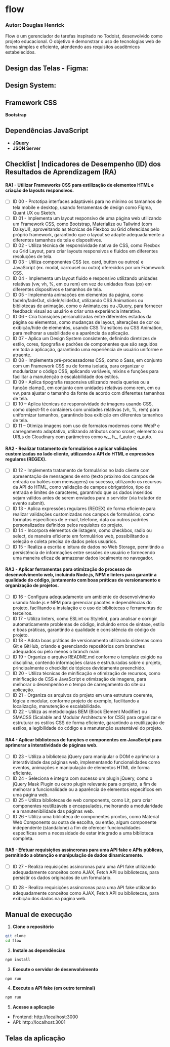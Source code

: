 # flow
### **Autor:** Douglas Henrick
Flow é um gerenciador de tarefas inspirado no Todoist, desenvolvido como projeto educacional. O objetivo é demonstrar o uso de tecnologias web de forma simples e eficiente, atendendo aos requisitos acadêmicos estabelecidos.

## Design das Telas - Figma: 


## Design System: 


## Framework CSS
**Bootstrap**

## Dependências JavaScript
- **JQuery**
- **JSON Server**

## Checklist | Indicadores de Desempenho (ID) dos Resultados de Aprendizagem (RA)

#### RA1 - Utilizar Frameworks CSS para estilização de elementos HTML e criação de layouts responsivos.
- [ ] ID 00 - Prototipa interfaces adaptáveis para no mínimo os tamanhos de tela mobile e desktop, usando ferramentas de design como Figma, Quant UX ou Sketch.
- [ ] ID 01 - Implementa um layout responsivo de uma página web utilizando um Framework CSS, como Bootstrap, Materialize ou Tailwind (com DaisyUI), aproveitando as técnicas de Flexbox ou Grid oferecidas pelo próprio framework, garantindo que o layout se adapte adequadamente a diferentes tamanhos de tela e dispositivos.
- [ ] ID 02 - Utiliza técnica de responsividade nativa de CSS, como Flexbox ou Grid Layout, para criar layouts responsivos e fluidos em diferentes resoluções de tela.
- [ ] ID 03 - Utiliza componentes CSS (ex. card, button ou outros) e JavaScript (ex. modal, carrousel ou outro) oferecidos por um Framework CSS.
- [ ] ID 04 - Implementa um layout fluido e responsivo utilizando unidades relativas (vw, vh, %, em ou rem) em vez de unidades fixas (px) em diferentes dispositivos e tamanhos de tela.
- [ ] ID 05 - Implementa animações em elementos da página, como fadeIn/fadeOut, slideIn/slideOut, utilizando CSS Animations ou bibliotecas de animação, como o Animate.css ou JQuery, para fornecer feedback visual ao usuário e criar uma experiência interativa.
- [ ] ID 06 - Cria transições personalizadas entre diferentes estados da página ou elementos, como mudanças de layout, alterações de cor ou exibição/hide de elementos, usando CSS Transitions ou CSS Animation, para melhorar a usabilidade e a aparência da aplicação.
- [ ] ID 07 - Aplica um Design System consistente, definindo diretrizes de estilo, cores, tipografia e padrões de componentes que são seguidos em toda a aplicação, garantindo uma experiência de usuário uniforme e atraente.
- [ ] ID 08 - Implementa pré-processadores CSS, como o Sass, em conjunto com um Framework CSS ou de forma isolada, para organizar e modularizar o código CSS, aplicando variáveis, mixins e funções para facilitar a manutenção e escalabilidade dos estilos.
- [ ] ID 09 - Aplica tipografia responsiva utilizando media queries ou a função clamp(), em conjunto com unidades relativas como rem, em ou vw, para ajustar o tamanho da fonte de acordo com diferentes tamanhos de tela.
- [ ] ID 10 – Aplica técnicas de responsividade de imagens usando CSS, como object-fit e containers com unidades relativas (vh, %, rem) para uniformizar tamanhos, garantindo boa exibição em diferentes tamanhos de tela.
- [ ] ID 11 – Otimiza imagens com uso de formatos modernos como WebP e carregamento adaptativo, utilizando atributos como srcset, elemento <picture> ou URLs do Cloudinary com parâmetros como w_, h_, f_auto e q_auto.

#### RA2 - Realizar tratamento de formulários e aplicar validações customizadas no lado cliente, utilizando a API do HTML e expressões regulares (REGEX).
- [ ] ID 12 - Implementa tratamento de formulários no lado cliente com apresentação de mensagens de erro (texto próximo dos campos de entrada ou balões com mensagens) ou sucesso, utilizando os recursos da API do HTML, como validação de campos obrigatórios, tipo de entrada e limites de caracteres, garantindo que os dados inseridos sejam válidos antes de serem enviados para o servidor (via tratador de evento submit).
- [ ] ID 13 - Aplica expressões regulares (REGEX) de forma eficiente para realizar validações customizadas nos campos de formulários, como formatos específicos de e-mail, telefone, data ou outros padrões personalizados definidos pelos requisitos do projeto.
- [ ] ID 14 - Incorpora elementos de listagem, como checkbox, radio ou select, de maneira eficiente em formulários web, possibilitando a seleção e coleta precisa de dados pelos usuários.
- [ ] ID 15 - Realiza a escrita e leitura de dados no Web Storage, permitindo a persistência de informações entre sessões de usuário e fornecendo uma maneira eficaz de armazenar dados localmente no navegador.

#### RA3 - Aplicar ferramentas para otimização do processo de desenvolvimento web, incluindo Node.js, NPM e linters para garantir a qualidade do código, juntamento com boas práticas de versionamento e organização de projetos.
- [ ] ID 16 - Configura adequadamente um ambiente de desenvolvimento usando Node.js e NPM para gerenciar pacotes e dependências do projeto, facilitando a instalação e o uso de bibliotecas e ferramentas de terceiros.
- [ ] ID 17 - Utiliza linters, como ESLint ou Stylelint, para analisar e corrigir automaticamente problemas de código, incluindo erros de sintaxe, estilo e boas práticas, garantindo a qualidade e consistência do código do projeto.
- [ ] ID 18 - Adota boas práticas de versionamento utilizando sistemas como Git e GitHub, criando e gerenciando repositórios com branches adequados ou pelo menos o branch main.
- [ ] ID 19 - Organiza o arquivo README.md conforme o template exigido na disciplina, contendo informações claras e estruturadas sobre o projeto, principalmente o checklist de tópicos devidamente preenchido.
- [ ] ID 20 - Utiliza técnicas de minificação e otimização de recursos, como minificação de CSS e JavaScript e otimização de imagens, para melhorar o desempenho e o tempo de carregamento do site ou aplicação.
- [ ] ID 21 - Organiza os arquivos do projeto em uma estrutura coerente, lógica e modular, conforme projeto de exemplo, facilitando a localização, manutenção e escalabilidade.
- [ ] ID 22 - Utiliza as metodologias BEM (Block Element Modifier) ou SMACSS (Scalable and Modular Architecture for CSS) para organizar e estruturar os estilos CSS de forma eficiente, garantindo a reutilização de estilos, a legibilidade do código e a manutenção sustentável do projeto.

#### RA4 - Aplicar bibliotecas de funções e componentes em JavaScript para aprimorar a interatividade de páginas web.
- [ ] ID 23 - Utiliza a biblioteca jQuery para manipular o DOM e aprimorar a interatividade das páginas web, implementando funcionalidades como eventos, animações e manipulação de elementos HTML de forma eficiente.
- [ ] ID 24 - Seleciona e integra com sucesso um plugin jQuery, como o jQuery Mask Plugin ou outro plugin relevante para o projeto, a fim de melhorar a funcionalidade ou a aparência de elementos específicos em uma página web.
- [ ] ID 25 - Utiliza bibliotecas de web components, como Lit, para criar componentes reutilizáveis e encapsulados, melhorando a modularidade e a manutenibilidade das páginas web.
- [ ] ID 26 - Utiliza uma biblioteca de componentes prontos, como Material Web Components ou outra de escolha, ou então, algum componente independente (standalone) a fim de oferecer funcionalidades específicas sem a necessidade de estar integrado a uma biblioteca completa.

#### RA5 - Efetuar requisições assíncronas para uma API fake e APIs públicas, permitindo a obtenção e manipulação de dados dinamicamente.
- [ ] ID 27 - Realiza requisições assíncronas para uma API fake utilizando adequadamente conceitos como AJAX, Fetch API ou bibliotecas, para persistir os dados originados de um formulário.
- [ ] ID 28 - Realiza requisições assíncronas para uma API fake utilizando adequadamente conceitos como AJAX, Fetch API ou bibliotecas, para exibição dos dados na página web.


## Manual de execução
1. **Clone o repositório**

```bash
git clone
cd flow
```

2. **Instale as dependências**

```bash
npm install
```

3. **Execute o servidor de desenvolvimento**

```bash
npm run 
```

4. **Execute a API fake (em outro terminal)**

```bash
npm run
```

5. **Acesse a aplicação**

- Frontend: http://localhost:3000
- API: http://localhost:3001


## Telas da aplicação



